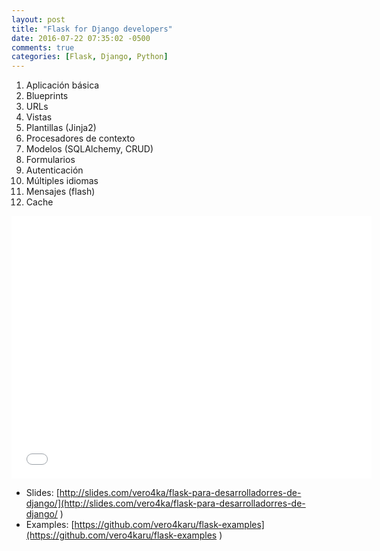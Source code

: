```yaml
---
layout: post
title: "Flask for Django developers"
date: 2016-07-22 07:35:02 -0500
comments: true
categories: [Flask, Django, Python]
---
```


1. Aplicación básica
2. Blueprints
3. URLs
4. Vistas
5. Plantillas (Jinja2)
6. Procesadores de contexto
7. Modelos (SQLAlchemy, CRUD)
8. Formularios
9. Autenticación
10. Múltiples idiomas
11. Mensajes (flash)
12. Cache

<iframe src="//slides.com/vero4ka/flask-para-desarrolladorres-de-django/embed?style=light" width="576" height="420" scrolling="no" frameborder="0" webkitallowfullscreen mozallowfullscreen allowfullscreen></iframe>

* Slides: [http://slides.com/vero4ka/flask-para-desarrolladorres-de-django/](http://slides.com/vero4ka/flask-para-desarrolladorres-de-django/
)
* Examples: [https://github.com/vero4karu/flask-examples](https://github.com/vero4karu/flask-examples
)